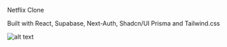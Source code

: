 Netflix Clone

Built with React, Supabase, Next-Auth, Shadcn/UI Prisma and Tailwind.css

![alt text](image.png)
